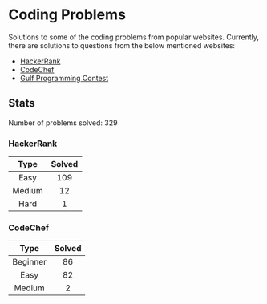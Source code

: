 # Coding Problems

Solutions to some of the coding problems from popular websites. Currently, there are solutions to questions from the below mentioned websites:
* [HackerRank](HackerRank "HackerRank")
* [CodeChef](CodeChef "CodeChef")
* [Gulf Programming Contest](Gulf%20Programming%20Contest "GPC")

## Stats

Number of problems solved: 329

### HackerRank

|Type|Solved|
|:---:|:---:|
|Easy|109|
|Medium|12|
|Hard|1|

### CodeChef

|Type|Solved|
|:---:|:---:|
|Beginner|86|
|Easy|82|
|Medium|2|